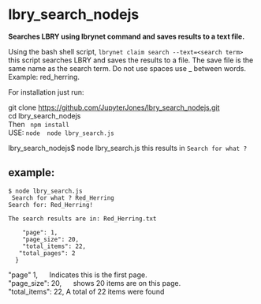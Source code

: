 # lbry_search_nodejs
**Searches LBRY using lbrynet command and saves results to a text file.**

Using the bash shell script, `lbrynet claim search --text=<search term>`
this script searches LBRY and saves the results to a file. The save file is the same name as the search term. Do not use spaces use _ between words. Example: red_herring.<br/>

For installation just run:

git clone https://github.com/JupyterJones/lbry_search_nodejs.git<br/>
cd lbry_search_nodejs<br/>
Then ` npm install`<br/>
USE: `node  node lbry_search.js`<br/>

lbry_search_nodejs$ node lbry_search.js
this results in `Search for what ? `
## example:
    $ node lbry_search.js
     Search for what ? Red_Herring
    Search for: Red_Herring!

    The search results are in: Red_Herring.txt

        "page": 1,
        "page_size": 20,
        "total_items": 22,
       "total_pages": 2
      }

"page" 1,   &nbsp;&nbsp;&nbsp;&nbsp;  Indicates this is the first page.<br/>
"page_size": 20,  &nbsp;&nbsp;&nbsp;&nbsp;  shows 20 items are on this page.<br />
"total_items": 22, A total of 22 items were found
